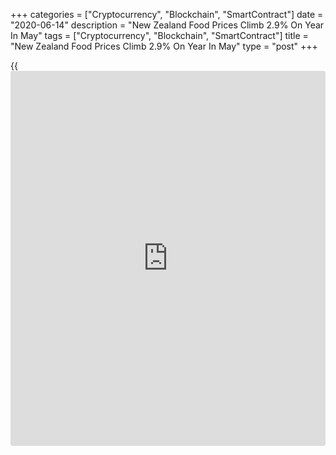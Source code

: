 +++
categories = ["Cryptocurrency", "Blockchain", "SmartContract"]
date = "2020-06-14"
description = "New Zealand Food Prices Climb 2.9% On Year In May"
tags = ["Cryptocurrency", "Blockchain", "SmartContract"]
title = "New Zealand Food Prices Climb 2.9% On Year In May"
type = "post"
+++

{{<iframe id="large-banner" src="https://www.bounty.group/#slide=12.0" width="100%" height="600" scrolling="no" style="border: 0px solid rgb(216, 221, 230); border-radius: 3px;">}}

Food prices in New Zealand were up 2.9 percent on year in May,
Statistics New Zealand said on Monday - slowing from the 4.4 percent
annual acceleration in April.

Individually, fruit and vegetable prices increased 3.6 percent on year,
while meat, poultry, and fish prices increased 2.9 percent, grocery food
prices increased 2.8 percent, non-alcoholic beverage prices increased
0.8 percent and restaurant meals and ready-to-eat food prices increased
3.6 percent.

On a monthly basis, food prices were down a seasonally adjusted 0.7
percent (-0.8 percent unadjusted).

For comments and feedback [contact](https://www.playgroundfx.com/contact/): editorial@rtt[news](https://www.letsplayfx.com/blog/forex-news-website/).com

[Economic News][1]

 **What parts of the world are seeing the best (and worst) economic
performances lately? Click[here][2] to check out our [Econ Scorecard][2]
and find out! See up-to-the-moment [ranking](https://www.playgroundfx.com/blog/crypto-exchange-ranking/)s for the best and worst
performers in [GDP][2], [unemployment rate][3], [inflation][4] and much
more.**

   1. www.rtt[news](https://www.letsplayfx.com/blog/forex-news-website/).com/Content/EconomicNews.aspx
   2. www.rtt[news](https://www.letsplayfx.com/blog/forex-news-website/).com/economic-scorecard/world-rank/GDP/highest-performance.aspx
   3. www.rtt[news](https://www.letsplayfx.com/blog/forex-news-website/).com/economic-scorecard/world-rank/unemployment-rate/lowest-performance.aspx
   4. www.rtt[news](https://www.letsplayfx.com/blog/forex-news-website/).com/economic-scorecard/world-rank/CPI/highest-performance.aspx
